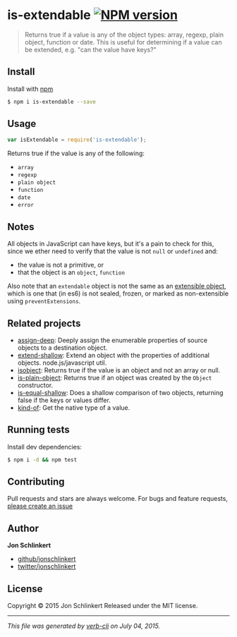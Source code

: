 # is-extendable [![NPM version](https://badge.fury.io/js/is-extendable.svg)](http://badge.fury.io/js/is-extendable)

> Returns true if a value is any of the object types: array, regexp, plain object, function or date. This is useful for determining if a value can be extended, e.g. "can the value have keys?"










































































<extoc></extoc>

## Install

Install with [npm](https://www.npmjs.com/)

```sh
$ npm i is-extendable --save
```

## Usage

```js
var isExtendable = require('is-extendable');
```

Returns true if the value is any of the following:

* `array`
* `regexp`
* `plain object`
* `function`
* `date`
* `error`

## Notes

All objects in JavaScript can have keys, but it's a pain to check for this, since we ether need to verify that the value is not `null` or `undefined` and:

* the value is not a primitive, or
* that the object is an `object`, `function`

Also note that an `extendable` object is not the same as an [extensible object](https://developer.mozilla.org/en-US/docs/Web/JavaScript/Reference/Global_Objects/Object/isExtensible), which is one that (in es6) is not sealed, frozen, or marked as non-extensible using `preventExtensions`.

## Related projects

* [assign-deep](https://github.com/jonschlinkert/assign-deep): Deeply assign the enumerable properties of source objects to a destination object.
* [extend-shallow](https://github.com/jonschlinkert/extend-shallow): Extend an object with the properties of additional objects. node.js/javascript util.
* [isobject](https://github.com/jonschlinkert/isobject): Returns true if the value is an object and not an array or null.
* [is-plain-object](https://github.com/jonschlinkert/is-plain-object): Returns true if an object was created by the `Object` constructor.
* [is-equal-shallow](https://github.com/jonschlinkert/is-equal-shallow): Does a shallow comparison of two objects, returning false if the keys or values differ.
* [kind-of](https://github.com/jonschlinkert/kind-of): Get the native type of a value.

## Running tests

Install dev dependencies:

```sh
$ npm i -d && npm test
```

## Contributing

Pull requests and stars are always welcome. For bugs and feature requests, [please create an issue](https://github.com/jonschlinkert/is-extendable/issues/new)

## Author

**Jon Schlinkert**

+ [github/jonschlinkert](https://github.com/jonschlinkert)
+ [twitter/jonschlinkert](http://twitter.com/jonschlinkert)

## License

Copyright © 2015 Jon Schlinkert
Released under the MIT license.

***

_This file was generated by [verb-cli](https://github.com/assemble/verb-cli) on July 04, 2015._